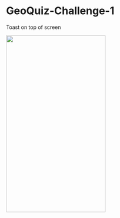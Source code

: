 # GeoQuiz-Challenge-1
Toast on top of screen

<img src="https://pp.userapi.com/c841524/v841524598/57158/59FEZ-I8FDU.jpg" width="270" height="480"/>
